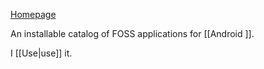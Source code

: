 [Homepage](https://f-droid.org)

An installable catalog of FOSS applications for [[Android ]].

I [[Use|use]] it.

